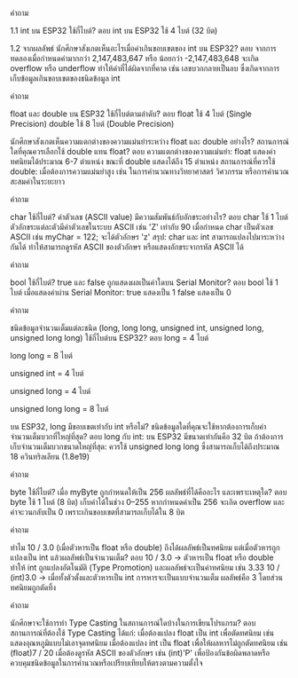 คำถาม

1.1 int บน ESP32 ใช้กี่ไบต์?
ตอบ int บน ESP32 ใช้ 4 ไบต์ (32 บิต)

1.2 จากผลลัพธ์ นักศึกษาสังเกตเห็นอะไรเมื่อค่าเกินขอบเขตของ int บน ESP32?
ตอบ จากการทดลองเมื่อกำหนดค่ามากกว่า 2,147,483,647 หรือ น้อยกว่า -2,147,483,648 จะเกิด overflow หรือ underflow ทำให้ค่าที่ได้ผิดจากที่คาด เช่น เลขบวกกลายเป็นลบ ซึ่งเกิดจากการเก็บข้อมูลเกินขอบเขตของชนิดข้อมูล int

คำถาม

float และ double บน ESP32 ใช้กี่ไบต์ตามลำดับ?
ตอบ float ใช้ 4 ไบต์ (Single Precision)
double ใช้ 8 ไบต์ (Double Precision)

นักศึกษาสังเกตเห็นความแตกต่างของความแม่นยำระหว่าง float และ double อย่างไร? สถานการณ์ใดที่คุณควรเลือกใช้ double แทน float?
ตอบ ความแตกต่างของความแม่นยำ: float แสดงค่าทศนิยมได้ประมาณ 6-7 ตำแหน่ง ขณะที่ double แสดงได้ถึง 15 ตำแหน่ง
สถานการณ์ที่ควรใช้ double: เมื่อต้องการความแม่นยำสูง เช่น ในการคำนวณทางวิทยาศาสตร์ วิศวกรรม หรือการคำนวณสะสมค่าในระยะยาว

คำถาม

char ใช้กี่ไบต์? ค่าตัวเลข (ASCII value) มีความสัมพันธ์กับอักขระอย่างไร?
ตอบ char ใช้ 1 ไบต์
ตัวอักขระแต่ละตัวมีค่าตัวเลขในระบบ ASCII เช่น 'Z' เท่ากับ 90
เมื่อกำหนด char เป็นตัวเลข ASCII เช่น myChar = 122; จะได้ตัวอักษร 'z'
สรุป: char และ int สามารถแปลงไปมาระหว่างกันได้ ทำให้สามารถดูรหัส ASCII ของตัวอักษร หรือแสดงอักขระจากรหัส ASCII ได้

คำถาม

bool ใช้กี่ไบต์? true และ false ถูกแสดงผลเป็นค่าใดบน Serial Monitor?
ตอบ bool ใช้ 1 ไบต์
เมื่อแสดงค่าผ่าน Serial Monitor:
true แสดงเป็น 1
false แสดงเป็น 0

คำถาม

ชนิดข้อมูลจำนวนเต็มแต่ละชนิด (long, long long, unsigned int, unsigned long, unsigned long long) ใช้กี่ไบต์บน ESP32?
ตอบ long = 4 ไบต์

long long = 8 ไบต์

unsigned int = 4 ไบต์

unsigned long = 4 ไบต์

unsigned long long = 8 ไบต์

บน ESP32, long มีขอบเขตเท่ากับ int หรือไม่? ชนิดข้อมูลใดที่คุณจะใช้หากต้องการเก็บค่าจำนวนเต็มบวกที่ใหญ่ที่สุด?
ตอบ long กับ int: บน ESP32 มีขนาดเท่ากันคือ 32 บิต
ถ้าต้องการเก็บจำนวนเต็มบวกขนาดใหญ่ที่สุด: ควรใช้ unsigned long long ซึ่งสามารถเก็บได้ถึงประมาณ 18 ควินทริลเลียน (1.8e19)

คำถาม

byte ใช้กี่ไบต์? เมื่อ myByte ถูกกำหนดให้เป็น 256 ผลลัพธ์ที่ได้คืออะไร และเพราะเหตุใด?
ตอบ byte ใช้ 1 ไบต์ (8 บิต)
เก็บค่าได้ในช่วง 0–255
หากกำหนดค่าเป็น 256 จะเกิด overflow และค่าจะวนกลับเป็น 0
เพราะเกินขอบเขตที่สามารถเก็บได้ใน 8 บิต

คำถาม

ทำไม 10 / 3.0 (เมื่อตัวหารเป็น float หรือ double) ถึงได้ผลลัพธ์เป็นทศนิยม แต่เมื่อตัวหารถูกแปลงเป็น int แล้วผลลัพธ์เป็นจำนวนเต็ม?
ตอบ 10 / 3.0 → ตัวหารเป็น float หรือ double ทำให้ int ถูกแปลงอัตโนมัติ (Type Promotion) และผลลัพธ์จะเป็นค่าทศนิยม เช่น 3.33
10 / (int)3.0 → เมื่อทั้งตัวตั้งและตัวหารเป็น int การหารจะเป็นแบบจำนวนเต็ม ผลลัพธ์คือ 3 โดยส่วนทศนิยมถูกตัดทิ้ง

คำถาม

นักศึกษาจะใช้การทำ Type Casting ในสถานการณ์ใดบ้างในการเขียนโปรแกรม?
ตอบ สถานการณ์ที่ต้องใช้ Type Casting ได้แก่:
เมื่อต้องแปลง float เป็น int เพื่อตัดทศนิยม เช่น แสดงอุณหภูมิแบบไม่เอาจุดทศนิยม
เมื่อต้องแปลง int เป็น float เพื่อให้ผลหารไม่ถูกตัดทศนิยม เช่น (float)7 / 20
เมื่อต้องดูรหัส ASCII ของตัวอักษร เช่น (int)'P'
เพื่อป้องกันข้อผิดพลาดหรือควบคุมชนิดข้อมูลในการคำนวณหรือเปรียบเทียบให้ตรงตามความตั้งใจ
